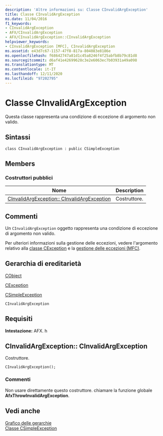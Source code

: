 ```yaml
---
description: 'Altre informazioni su: Classe CInvalidArgException'
title: Classe CInvalidArgException
ms.date: 11/04/2016
f1_keywords:
- CInvalidArgException
- AFX/CInvalidArgException
- AFX/CInvalidArgException::CInvalidArgException
helpviewer_keywords:
- CInvalidArgException [MFC], CInvalidArgException
ms.assetid: e43d7c67-1157-47f8-817a-804083e8186e
ms.openlocfilehash: f68642747a81d1c45a8246f4f25abfb8b79c81d8
ms.sourcegitcommit: d6af41e42699628c3e2e6063ec7b03931a49a098
ms.translationtype: MT
ms.contentlocale: it-IT
ms.lasthandoff: 12/11/2020
ms.locfileid: "97202795"
---
```

# <a name="cinvalidargexception-class"></a>Classe CInvalidArgException

Questa classe rappresenta una condizione di eccezione di argomento non valido.

## <a name="syntax"></a>Sintassi

```
class CInvalidArgException : public CSimpleException
```

## <a name="members"></a>Members

### <a name="public-constructors"></a>Costruttori pubblici

|Nome|Description|
|----------|-----------------|
|[CInvalidArgException:: CInvalidArgException](#cinvalidargexception)|Costruttore.|

## <a name="remarks"></a>Commenti

Un `CInvalidArgException` oggetto rappresenta una condizione di eccezione di argomento non valido.

Per ulteriori informazioni sulla gestione delle eccezioni, vedere l'argomento relativo alla [classe CException](../../mfc/reference/cexception-class.md) e la [gestione delle eccezioni (MFC)](../../mfc/exception-handling-in-mfc.md).

## <a name="inheritance-hierarchy"></a>Gerarchia di ereditarietà

[CObject](../../mfc/reference/cobject-class.md)

[CException](../../mfc/reference/cexception-class.md)

[CSimpleException](../../mfc/reference/csimpleexception-class.md)

`CInvalidArgException`

## <a name="requirements"></a>Requisiti

**Intestazione:** AFX. h

## <a name="cinvalidargexceptioncinvalidargexception"></a><a name="cinvalidargexception"></a> CInvalidArgException:: CInvalidArgException

Costruttore.

```
CInvalidArgException();
```

### <a name="remarks"></a>Commenti

Non usare direttamente questo costruttore. chiamare la funzione globale **AfxThrowInvalidArgException**.

## <a name="see-also"></a>Vedi anche

[Grafico delle gerarchie](../../mfc/hierarchy-chart.md)<br/>
[Classe CSimpleException](../../mfc/reference/csimpleexception-class.md)
